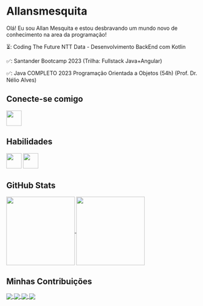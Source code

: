 <!--
**Allansmesquita/Allansmesquita** is a ✨ _special_ ✨ repository because its `README.md` (this file) appears on your GitHub profile.

Here are some ideas to get you started:

- 🔭 I’m currently working on ...
- 🌱 I’m currently learning ...
- 👯 I’m looking to collaborate on ...
- 🤔 I’m looking for help with ...
- 💬 Ask me about ...
- 📫 How to reach me: ...
- 😄 Pronouns: ...
- ⚡ Fun fact: ...
-->
# Allansmesquita

Olá! Eu sou Allan Mesquita e estou desbravando um mundo novo de conhecimento na area da programação!

⏳: Coding The Future NTT Data - Desenvolvimento BackEnd com Kotlin

✅: Santander Bootcamp 2023 (Trilha: Fullstack Java+Angular)

✅: Java COMPLETO 2023 Programação Orientada a Objetos (54h) (Prof. Dr. Nélio Alves)

## Conecte-se comigo
<div>
  <a href="https://www.linkedin.com/in/allansmesquita/">
  <img height=40  src=https://img.shields.io/badge/Linkedin-FFF??style=for-the-badge&logo=linkedin&logoColor=0E76A8&>
  </a>
</div>

## Habilidades

<div>
  <img height=40  src=https://img.shields.io/badge/Java-%23ED8B00??style=for-the-badge&logo=openjdk&logoColor=black>
  <img height=40  src=https://img.shields.io/badge/Python-%0FFF50??style=for-the-badge&logo=python>
</div>

## GitHub Stats

<div>
  <a href="https://github.com/Allansmesquita">
  <img height=180 align= center src=https://github-readme-stats.vercel.app/api?username=Allansmesquita&theme=transparent&hide_title=false&bg_color=000&hide_border=true&show_icons=true&icon_color=30A3DC&title_color=0FFF50&text_color=FFF>
  <img height=180 align= center src=https://github-readme-stats.vercel.app/api/top-langs/?username=Allansmesquita&layout=compact&theme=transparent&hide_title=false&bg_color=000&hide_border=true&show_icons=true&icon_color=30A3DC&title_color=0FFF50&text_color=FFF>
  </a>
</div>

## Minhas Contribuições

<div>
  <a href="https://github.com/Allansmesquita/Projeto-Aplicacao-Desktop-JavaFx">
  <img align= center src=https://github-readme-stats.vercel.app/api/pin/?username=Allansmesquita&repo=Projeto-Aplicacao-Desktop-JavaFx&bg_color=000&hide_border=true&border_color=30A3DC&show_icons=true&icon_color=30A3DC&title_color=0FFF50&text_color=FFF>
  </a>  
  <a href="https://github.com/Allansmesquita/nlw-spacetime">
  <img align= center src=https://github-readme-stats.vercel.app/api/pin/?username=Allansmesquita&repo=nlw-spacetime&bg_color=000&hide_border=true&border_color=30A3DC&show_icons=true&icon_color=30A3DC&title_color=0FFF50&text_color=FFF>
  </a>
  <a href="https://github.com/Allansmesquita/MD-Relics">
  <img align= center src=https://github-readme-stats.vercel.app/api/pin/?username=Allansmesquita&repo=MD-Relics&bg_color=000&hide_border=true&border_color=30A3DC&show_icons=true&icon_color=30A3DC&title_color=0FFF50&text_color=FFF>
  </a>
  <a href="https://github.com/Allansmesquita/pancake.protectors">
  <img align= center src=https://github-readme-stats.vercel.app/api/pin/?username=Allansmesquita&repo=pancake.protectors&bg_color=000&hide_border=true&border_color=30A3DC&show_icons=true&icon_color=30A3DC&title_color=0FFF50&text_color=FFF>
  </a>  
  
</div>




